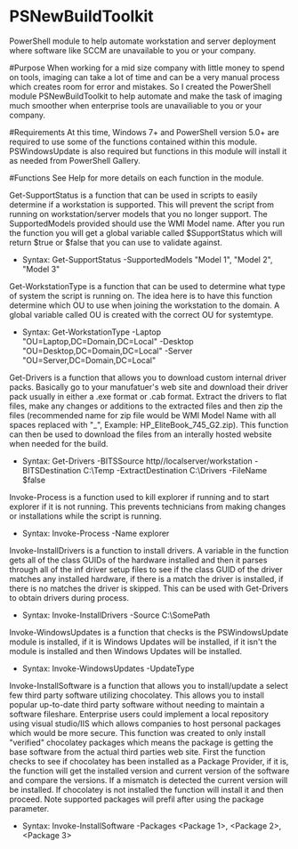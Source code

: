 # PSNewBuildToolkit
PowerShell module to help automate workstation and server deployment where software like SCCM are unavailable to you or your company.

#Purpose
When working for a mid size company with little money to spend on tools, imaging can take a lot of time and can be a very manual process which creates room for error and mistakes. So I created the PowerShell module PSNewBuildToolkit to help automate and make the task of imaging much smoother when enterprise tools are unavailiable to you or your company.

#Requirements
At this time, Windows 7+ and PowerShell version 5.0+ are required to use some of the functions contained within this module. PSWindowsUpdate is also required but functions in this module will install it as needed from PowerShell Gallery.

#Functions
See Help for more details on each function in the module.

Get-SupportStatus is a function that can be used in scripts to easily determine if a workstation is supported. This will prevent the script from running on workstation/server models that you no longer support. The SupportedModels provided should use the WMI Model name. After you run the function  you will get a global variable called $SupportStatus which will return $true or $false that you can use to validate against.
- Syntax: Get-SupportStatus -SupportedModels "Model 1", "Model 2", "Model 3"

Get-WorkstationType is a function that can be used to determine what type of system the script is running on. The idea here is to have this function determine which OU to use when joining the workstation to the domain. A global variable called OU is created with the correct OU for systemtype.
- Syntax: Get-WorkstationType -Laptop "OU=Laptop,DC=Domain,DC=Local" -Desktop "OU=Desktop,DC=Domain,DC=Local" -Server "OU=Server,DC=Domain,DC=Local"

Get-Drivers is a function that allows you to download custom internal driver packs. Basically go to your manufatuer's web site and download their driver pack usually in either a .exe format or .cab format. Extract the drivers to flat files, make any changes or additions to the extracted files and then zip the files (recommended name for zip file would be WMI Model Name with all spaces replaced with "_", Example: HP_EliteBook_745_G2.zip). This function can then be used to download the files from an interally hosted website when needed for the build.
- Syntax: Get-Drivers -BITSSource http//localserver/workstation -BITSDestination C:\Temp -ExtractDestination C:\Drivers -FileName $false

Invoke-Process is a function used to kill explorer if running and to start explorer if it is not running. This prevents technicians from making changes or installations while the script is running.
- Syntax: Invoke-Process -Name explorer

Invoke-InstallDrivers is a function to install drivers. A variable in the function gets all of the class GUIDs of the hardware installed and then it parses through all of the inf driver setup files to see if the class GUID of the driver matches any installed hardware, if there is a match the driver is installed, if there is no matches the driver is skipped. This can be used with Get-Drivers to obtain drivers during process.
- Syntax: Invoke-InstallDrivers -Source C:\SomePath

Invoke-WindowsUpdates is a function that checks is the PSWindowsUpdate module is installed, if it is Windows Updates will be installed, if it isn't the module is installed and then Windows Updates will be installed.
- Syntax: Invoke-WindowsUpdates -UpdateType <Update Type will Prefill>

Invoke-InstallSoftware is a function that allows you to install/update a select few third party software utilizing chocolatey. This allows you to install popular up-to-date third party software without needing to maintain a software fileshare. Enterprise users could implement a local repository using visual studio/IIS which allows companies to host personal packages which would be more secure. This function was created to only install "verified" chocolatey packages which means the package is getting the base software from the actual third parties web site. First the function checks to see if chocolatey has been installed as a Package Provider, if it is, the function will get the installed version and current version of the software and compare the versions. If a mismatch is detected the current version will be installed. If chocolatey is not installed the function will install it and then proceed. Note supported packages will prefil after using the package parameter.
- Syntax: Invoke-InstallSoftware -Packages <Package 1>, <Package 2>, <Package 3> 
